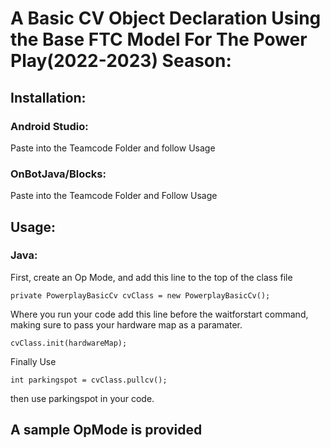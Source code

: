 # A Basic CV Object Declaration Using the Base FTC Model For The Power Play(2022-2023) Season:

## Installation:


### Android Studio:

Paste into the Teamcode Folder and follow Usage


### OnBotJava/Blocks:

Paste into the Teamcode Folder and Follow Usage


## Usage:

### Java:

First, create an Op Mode, and add this line to the top of the class file

    private PowerplayBasicCv cvClass = new PowerplayBasicCv();

Where you run your code add this line before the waitforstart command, making sure to pass your hardware map as a paramater. 

    cvClass.init(hardwareMap);

Finally Use 
    
    int parkingspot = cvClass.pullcv();

then use parkingspot in your code. 


## A sample OpMode is provided
